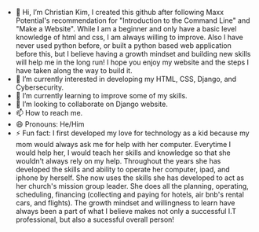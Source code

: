 - 👋 Hi, I’m Christian Kim, I created this github after following Maxx Potential's recommendation for "Introduction to the Command Line" and "Make a Website". While I am a beginner and only have a basic level knowledge of html and css, I am always willing to improve. Also I have never used python before, or built a python based web application before this, but I believe having a growth mindset and building new skills will help me in the long run! I hope you enjoy my website and the steps I have taken along the way to build it. 
- 👀 I’m currently interested in developing my HTML, CSS, Django, and Cybersecurity.
- 🌱 I’m currently learning to improve some of my skills.
- 💞️ I’m looking to collaborate on Django website.
- 📫 How to reach me. 
- 😄 Pronouns: He/Him
- ⚡ Fun fact: I first developed my love for technology as a kid because my mom would always ask me for help with her computer. Everytime I would help her, I would teach her skills and knowledge so that she wouldn't always rely on my help. Throughout the years she has developed the skills and ability to operate her computer, ipad, and iphone by herself. She now uses the skills she has developed to act as her church's mission group leader. She does all the planning, operating, scheduling, financing (collecting and paying for hotels, air bnb's rental cars, and flights). The growth mindset and willingness to learn have always been a part of what I believe makes not only a successful I.T professional, but also a sucessful overall person! 

<!---
christiankim364/christiankim364 is a ✨ special ✨ repository because its `README.md` (this file) appears on your GitHub profile.
You can click the Preview link to take a look at your changes.
--->

